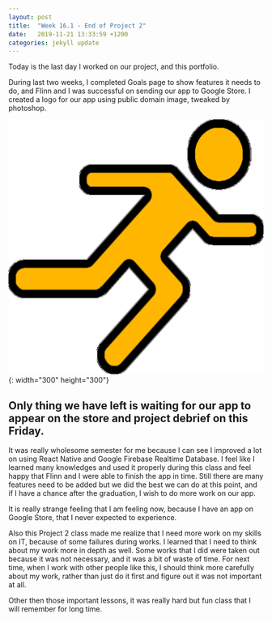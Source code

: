 ```yaml
---
layout: post
title:  "Week 16.1 - End of Project 2"
date:   2019-11-21 13:33:59 +1200
categories: jekyll update
---
```


Today is the last day I worked on our project, and this portfolio.

During last two weeks, I completed Goals page to show features it needs to do, and Flinn and I was successful on sending our app to Google Store.
I created a logo for our app using public domain image, tweaked by photoshop.

![new logo for Taking Steps](/assets/img/Week_16_1_1.png){: width="300" height="300"}

Only thing we have left is waiting for our app to appear on the store and project debrief on this Friday.
---
It was really wholesome semester for me because I can see I improved a lot on using React Native and Google Firebase Realtime Database.
I feel like I learned many knowledges and used it properly during this class and feel happy that Flinn and I were able to finish the app in time.
Still there are many features need to be added but we did the best we can do at this point, and if I have a chance after the graduation, I wish to do more work on our app.

It is really strange feeling that I am feeling now, because I have an app on Google Store, that I never expected to experience.

Also this Project 2 class made me realize that I need more work on my skills on IT, because of some failures during works.
I learned that I need to think about my work more in depth as well. Some works that I did were taken out because it was not necessary, and it was a bit of waste of time.
For next time, when I work with other people like this, I should think more carefully about my work, rather than just do it first and figure out it was not important at all.

Other then those important lessons, it was really hard but fun class that I will remember for long time.